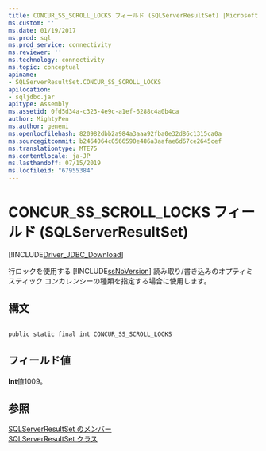 ```yaml
---
title: CONCUR_SS_SCROLL_LOCKS フィールド (SQLServerResultSet) |Microsoft Docs
ms.custom: ''
ms.date: 01/19/2017
ms.prod: sql
ms.prod_service: connectivity
ms.reviewer: ''
ms.technology: connectivity
ms.topic: conceptual
apiname:
- SQLServerResultSet.CONCUR_SS_SCROLL_LOCKS
apilocation:
- sqljdbc.jar
apitype: Assembly
ms.assetid: 0fd5d34a-c323-4e9c-a1ef-6288c4a0b4ca
author: MightyPen
ms.author: genemi
ms.openlocfilehash: 820982dbb2a984a3aaa92fba0e32d86c1315ca0a
ms.sourcegitcommit: b2464064c0566590e486a3aafae6d67ce2645cef
ms.translationtype: MTE75
ms.contentlocale: ja-JP
ms.lasthandoff: 07/15/2019
ms.locfileid: "67955384"
---
```

# <a name="concurssscrolllocks-field-sqlserverresultset"></a>CONCUR_SS_SCROLL_LOCKS フィールド (SQLServerResultSet)
[!INCLUDE[Driver_JDBC_Download](../../../includes/driver_jdbc_download.md)]

  行ロックを使用する [!INCLUDE[ssNoVersion](../../../includes/ssnoversion-md.md)] 読み取り/書き込みのオプティミスティック コンカレンシーの種類を指定する場合に使用します。  
  
## <a name="syntax"></a>構文  
  
```  
  
public static final int CONCUR_SS_SCROLL_LOCKS  
```  
  
## <a name="field-value"></a>フィールド値  
 **Int**値1009。  
  
## <a name="see-also"></a>参照  
 [SQLServerResultSet のメンバー](../../../connect/jdbc/reference/sqlserverresultset-members.md)   
 [SQLServerResultSet クラス](../../../connect/jdbc/reference/sqlserverresultset-class.md)  
  
  

